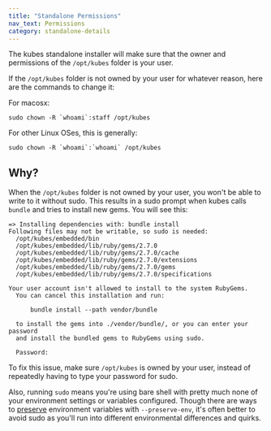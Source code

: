 ```yaml
---
title: "Standalone Permissions"
nav_text: Permissions
category: standalone-details
---
```


The kubes standalone installer will make sure that the owner and permissions of the `/opt/kubes` folder is your user.

If the `/opt/kubes` folder is not owned by your user for whatever reason, here are the commands to change it:

For macosx:

    sudo chown -R `whoami`:staff /opt/kubes

For other Linux OSes, this is generally:

    sudo chown -R `whoami`:`whoami` /opt/kubes

## Why?

When the `/opt/kubes` folder is not owned by your user, you won't be able to write to it without sudo. This results in a sudo prompt when kubes calls `bundle` and tries to install new gems. You will see this:

    => Installing dependencies with: bundle install
    Following files may not be writable, so sudo is needed:
      /opt/kubes/embedded/bin
      /opt/kubes/embedded/lib/ruby/gems/2.7.0
      /opt/kubes/embedded/lib/ruby/gems/2.7.0/cache
      /opt/kubes/embedded/lib/ruby/gems/2.7.0/extensions
      /opt/kubes/embedded/lib/ruby/gems/2.7.0/gems
      /opt/kubes/embedded/lib/ruby/gems/2.7.0/specifications

    Your user account isn't allowed to install to the system RubyGems.
      You can cancel this installation and run:

          bundle install --path vendor/bundle

      to install the gems into ./vendor/bundle/, or you can enter your password
      and install the bundled gems to RubyGems using sudo.

      Password:

To fix this issue, make sure `/opt/kubes` is owned by your user, instead of repeatedly having to type your password for sudo.

Also, running `sudo` means you're using bare shell with pretty much none of your environment settings or variables configured. Though there are ways to [preserve](https://stackoverflow.com/questions/8633461/how-to-keep-environment-variables-when-using-sudo) environment variables with `--preserve-env`, it's often better to avoid sudo as you'll run into different environmental differences and quirks.
